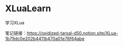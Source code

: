 # XLuaLearn
学习XLua

笔记链接：https://oxidized-tarsal-d50.notion.site/XLua-1b79dc0e202b4411b470a01e76f64abe
